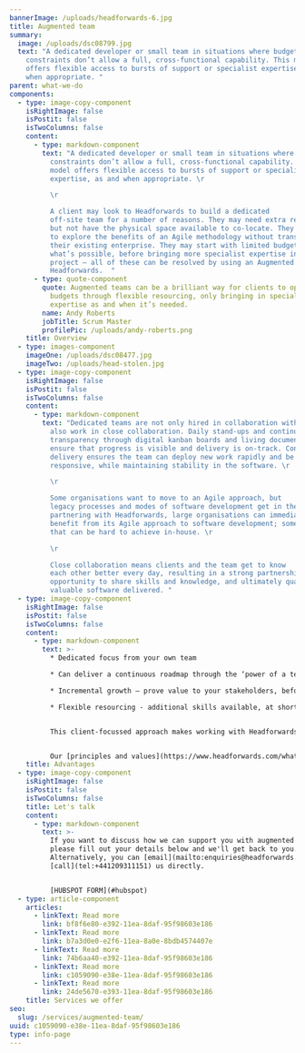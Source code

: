 ```yaml
---
bannerImage: /uploads/headforwards-6.jpg
title: Augmented team
summary:
  image: /uploads/dsc08799.jpg
  text: "A dedicated developer or small team in situations where budget or other
    constraints don’t allow a full, cross-functional capability. This model
    offers flexible access to bursts of support or specialist expertise, as and
    when appropriate. "
parent: what-we-do
components:
  - type: image-copy-component
    isRightImage: false
    isPostit: false
    isTwoColumns: false
    content:
      - type: markdown-component
        text: "A dedicated developer or small team in situations where budget or other
          constraints don’t allow a full, cross-functional capability. This
          model offers flexible access to bursts of support or specialist
          expertise, as and when appropriate. \r

          \r

          A client may look to Headforwards to build a dedicated
          off-site team for a number of reasons. They may need extra resource
          but not have the physical space available to co-locate. They may wish
          to explore the benefits of an Agile methodology without transforming
          their existing enterprise. They may start with limited budget to prove
          what’s possible, before bringing more specialist expertise into the
          project – all of these can be resolved by using an Augmented Team with
          Headforwards.  "
      - type: quote-component
        quote: Augmented teams can be a brilliant way for clients to optimise their
          budgets through flexible resourcing, only bringing in specialist
          expertise as and when it’s needed.
        name: Andy Roberts
        jobTitle: Scrum Master
        profilePic: /uploads/andy-roberts.png
    title: Overview
  - type: images-component
    imageOne: /uploads/dsc08477.jpg
    imageTwo: /uploads/head-stolen.jpg
  - type: image-copy-component
    isRightImage: false
    isPostit: false
    isTwoColumns: false
    content:
      - type: markdown-component
        text: "Dedicated teams are not only hired in collaboration with clients, they
          also work in close collaboration. Daily stand-ups and continuous
          transparency through digital kanban boards and living documentation,
          ensure that progress is visible and delivery is on-track. Continuous
          delivery ensures the team can deploy new work rapidly and be
          responsive, while maintaining stability in the software. \r

          \r

          Some organisations want to move to an Agile approach, but
          legacy processes and modes of software development get in the way. By
          partnering with Headforwards, large organisations can immediately
          benefit from its Agile approach to software development; something
          that can be hard to achieve in-house. \r

          \r

          Close collaboration means clients and the team get to know
          each other better every day, resulting in a strong partnership, the
          opportunity to share skills and knowledge, and ultimately quality,
          valuable software delivered. "
  - type: image-copy-component
    isRightImage: false
    isPostit: false
    isTwoColumns: false
    content:
      - type: markdown-component
        text: >-
          * Dedicated focus from your own team

          * Can deliver a continuous roadmap through the ‘power of a team’

          * Incremental growth – prove value to your stakeholders, before progressing to more team members

          * Flexible resourcing - additional skills available, at short notice  


          This client-focussed approach makes working with Headforwards as attractive to CTOs and CIOs in corporations and organisations as it is to entrepreneurs and start-ups. 


          Our [principles and values](https://www.headforwards.com/what-we-do/people-over-process/) stay the same no matter how a client chooses to work with us.
    title: Advantages
  - type: image-copy-component
    isRightImage: false
    isPostit: false
    isTwoColumns: false
    title: Let's talk
    content:
      - type: markdown-component
        text: >-
          If you want to discuss how we can support you with augmented teams,
          please fill out your details below and we'll get back to you.
          Alternatively, you can [email](mailto:enquiries@headforwards.com) or
          [call](tel:+441209311151) us directly.


          [HUBSPOT FORM](#hubspot)
  - type: article-component
    articles:
      - linkText: Read more
        link: bf8f6e80-e392-11ea-8daf-95f98603e186
      - linkText: Read more
        link: b7a3d0e0-e2f6-11ea-8a0e-8bdb4574407e
      - linkText: Read more
        link: 74b6aa40-e392-11ea-8daf-95f98603e186
      - linkText: Read more
        link: c1059090-e38e-11ea-8daf-95f98603e186
      - linkText: Read more
        link: 24de5670-e393-11ea-8daf-95f98603e186
    title: Services we offer
seo:
  slug: /services/augmented-team/
uuid: c1059090-e38e-11ea-8daf-95f98603e186
type: info-page
---
```

